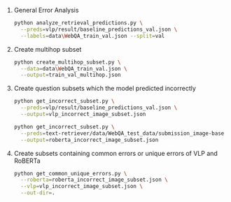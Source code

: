 1. General Error Analysis

    ```bash
    python analyze_retrieval_predictions.py \
      --preds=vlp/result/baseline_predictions_val.json \
      --labels=data\WebQA_train_val.json --split=val
    ```

2. Create multihop subset

    ```bash
    python create_multihop_subset.py \
      --data=data\WebQA_train_val.json \
      --output=train_val_multihop.json
    ```
3. Create question subsets which the model predicted incorrectly

    ```bash
    python get_incorrect_subset.py \
      --preds=vlp/result/baseline_predictions_val.json \
      --output=vlp_incorrect_image_subset.json

    python get_incorrect_subset.py \
      --preds=text-retriever/data/WebQA_test_data/submission_image-based_val.json \
      --output=roberta_incorrect_image_subset.json
    ```

4. Create subsets containing common errors or unique errors of VLP and RoBERTa

    ```bash
    python get_common_unique_errors.py \
      --roberta=roberta_incorrect_image_subset.json \
      --vlp=vlp_incorrect_image_subset.json \
      --out-dir=.
    ```
